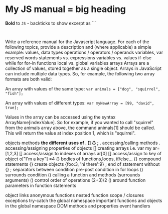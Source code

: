# My JS manual = big heading
**Bold** to `JS` - backticks to show excerpt as ```

```

```
```

```
Write a reference manual for the Javascript language. For each of the following topics, provide a description and (where applicable) a simple example:
values, data types
operations / operators / operands
variables, var
reserved words
statements vs. expressions
variables vs. values
if-else
while
for
for-in
functions
local vs. global variables
arrays
Arrays are a collection of values, stored together as a single object.  Arrays in JavaScript can include multiple data types.  So, for example, the following two array formats are both valid:

An array with values of the same type:
```var animals = ["dog", "squirrel", "fish"];```

An array with values of different types:
```var myNewArray = [99, "david", true];```

Values in the array can be accessed using the syntax ArrayName[indexValue].  So for example, if you wanted to call "squirrel" from the animals array above, the command animals[1] should be called.  This will return the value at index position 1, which is "squirrel".

objects
methods
**the different uses of . [] {} ;**
  . accessing/calling methods
  . accessing/assigning properties of objects
  [] creating arrays i.e.  var my ar= [1,2,3]
  [] access/assign to indexes of arrays ar[0]
  [] access/assign to key of object o["I'm a key"] =4
  {} bodies of functions,loops, if/else...
  {} compound statements
  {} create objects {foo:3, 'hi there':9}
  ; end of statement without {}
    ; separators between condition pre-post condition in for loops
    () surrounds condition
    () calling a function and methods (surrounds arguments)
    () control order of operations (2+3)/2
    () around function parameters in function statements


object links
anonymous functions
nested function scope / closures
exceptions
try-catch
the global namespace
important functions and objects in the global namespace
DOM methods and properties
event handlers
